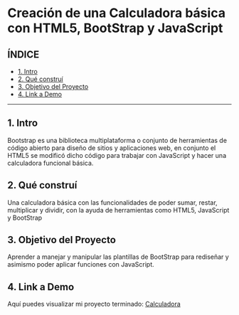 # Creación de una Calculadora básica con HTML5, BootStrap y JavaScript

## **ÍNDICE**

* [1. Intro](#)
* [2. Qué construí](#)
* [3. Objetivo del Proyecto](#)
* [4. Link a Demo](#)

****

## **1. Intro**

Bootstrap es una biblioteca multiplataforma o conjunto de herramientas de código abierto para diseño de sitios y aplicaciones web, en conjunto el HTML5 se modificó dicho código para trabajar con JavaScript y hacer una calculadora funcional básica.

## **2. Qué construí**

Una calculadora básica con las funcionalidades de poder sumar, restar, multiplicar y dividir, con la ayuda de herramientas como HTML5, JavaScript y BootStrap

## **3. Objetivo del Proyecto**
Aprender a manejar y manipular las plantillas de BootStrap para rediseñar y asimismo poder aplicar funciones con JavaScript.

## **4. Link a Demo**
Aquí puedes visualizar mi proyecto terminado: [Calculadora](https://calculadorabasicc.netlify.app/)

